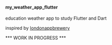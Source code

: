 #### my_weather_app_flutter

education weather app to study Flutter and Dart

inspired by [londonappbrewery](https://www.appbrewery.co/)


*** WORK IN PROGRESS ***
